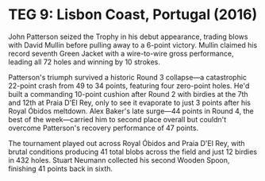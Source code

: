 # TEG 9: Lisbon Coast, Portugal (2016)

John Patterson seized the Trophy in his debut appearance, trading blows with David Mullin before pulling away to a 6-point victory. Mullin claimed his record seventh Green Jacket with a wire-to-wire gross performance, leading all 72 holes and winning by 10 strokes.

Patterson's triumph survived a historic Round 3 collapse—a catastrophic 22-point crash from 49 to 34 points, featuring four zero-point holes. He'd built a commanding 10-point cushion after Round 2 with birdies at the 7th and 12th at Praia D'El Rey, only to see it evaporate to just 3 points after his Royal Óbidos meltdown. Alex Baker's late surge—44 points in Round 4, the best of the week—carried him to second place overall but couldn't overcome Patterson's recovery performance of 47 points.

The tournament played out across Royal Óbidos and Praia D'El Rey, with brutal conditions producing 41 total blobs across the field and just 12 birdies in 432 holes. Stuart Neumann collected his second Wooden Spoon, finishing 41 points back in sixth.